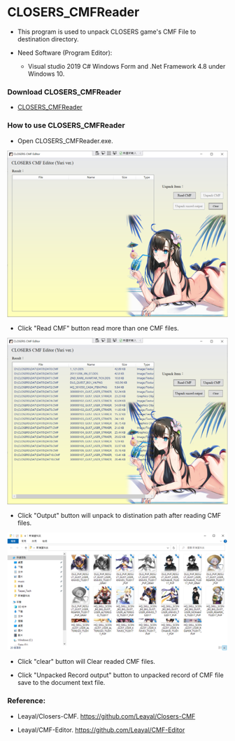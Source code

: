 # CLOSERS_CMFReader

- This program is used to unpack CLOSERS game's CMF File to destination directory.

- Need Software (Program Editor):

  - Visual studio 2019 C# Windows Form and .Net Framework 4.8 under Windows 10.

### Download CLOSERS_CMFReader

- [CLOSERS_CMFReader](https://github.com/qaz9517532846/CLOSERS_CMFReader/releases)

### How to use CLOSERS_CMFReader

- Open CLOSERS_CMFReader.exe.

![image](https://github.com/qaz9517532846/CLOSERS_CMFReader/blob/traditional/image/CLOSERS_CMFReader.png)

- Click "Read CMF" button read more than one CMF files.

![image](https://github.com/qaz9517532846/CLOSERS_CMFReader/blob/traditional/image/read_cmf.png)

- Click "Output" button will unpack to distination path after reading CMF files.

![image](https://github.com/qaz9517532846/CLOSERS_CMFReader/blob/main/image/result.png)

- Click "clear" button will Clear readed CMF files.

- Click "Unpacked Record output" button to unpacked record of CMF file save to the document text file.

### Reference:

  - Leayal/Closers-CMF. https://github.com/Leayal/Closers-CMF

  - Leayal/CMF-Editor. https://github.com/Leayal/CMF-Editor
